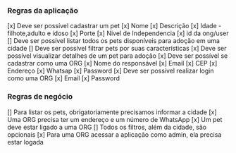 ### Regras da aplicação

[x] Deve ser possível cadastrar um pet
    [x] Nome
    [x] Descrição
    [x] Idade - filhote,adulto e idoso
    [x] Porte
    [x] Nivel de Independencia 
    [x] id da ong/user
[] Deve ser possível listar todos os pets disponíveis para adoção em uma cidade
[] Deve ser possível filtrar pets por suas características
[x] Deve ser possível visualizar detalhes de um pet para adoção
[x] Deve ser possível se cadastrar como uma ORG
    [x] Nome do responsável 
    [x] Email
    [x] CEP
    [x] Endereço
    [x] Whatsap
    [x] Password
[x] Deve ser possível realizar login como uma ORG
    [x] Email
    [x] Password

### Regras de negócio

[] Para listar os pets, obrigatoriamente precisamos informar a cidade
[x] Uma ORG precisa ter um endereço e um número de WhatsApp
[x] Um pet deve estar ligado a uma ORG
[] Todos os filtros, além da cidade, são opcionais
[x] Para uma ORG acessar a aplicação como admin, ela precisa estar logada